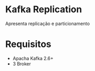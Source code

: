 # Kafka Replication
Apresenta replicação e particionamento
# Requisitos
- Apacha Kafka 2.6+
- 3 Broker

